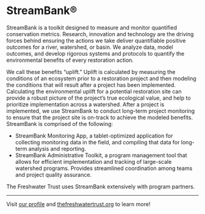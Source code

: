 # StreamBank:registered:

StreamBank is a toolkit designed to measure and monitor quantified conservation metrics.  Research, innovation and technology are the driving forces behind ensuring the actions we take deliver quantifiable positive outcomes for a river, watershed, or basin. We analyze data, model outcomes, and develop rigorous systems and protocols to quantify the environmental benefits of every restoration action.

We call these benefits “uplift.” Uplift is calculated by measuring the conditions of an ecosystem prior to a restoration project and then modeling the conditions that will result after a project has been implemented. Calculating the environmental uplift for a potential restoration site can provide a robust picture of the project’s true ecological value, and help to prioritize implementation across a watershed. After a project is implemented, we use StreamBank to conduct long-term project monitoring to ensure that the project site is on-track to achieve the modeled benefits.  StreamBank is comprised of the following:

- StreamBank Monitoring App, a tablet-optimized application for collecting monitoring data in the field, and compiling that data for long-term analysis and reporting.
- StreamBank Administrative Toolkit, a program management tool that allows for efficient implementation and tracking of large-scale watershed programs. Provides streamlined coordination among teams and project quality assurance.

The Freshwater Trust uses StreamBank extensively with program partners.

----

Visit [our profile](README.md) and [thefreshwatertrust.org](https://thefreshwatertrust.org) to learn more!
